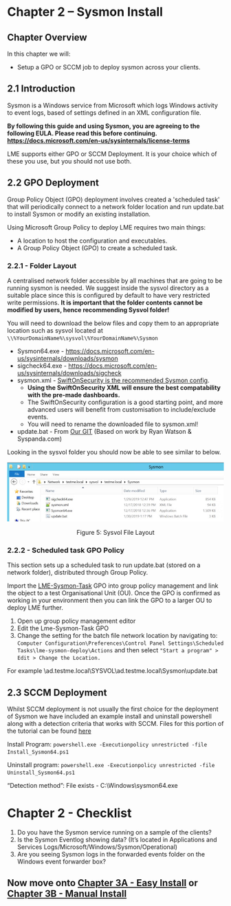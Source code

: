 # Chapter 2 – Sysmon Install

## Chapter Overview
In this chapter we will:
* Setup a GPO or SCCM job to deploy sysmon across your clients.

## 2.1 Introduction
Sysmon is a Windows service from Microsoft which logs Windows activity to event logs, based of settings defined in an XML configuration file.


**By following this guide and using Sysmon, you are agreeing to the following EULA. 
Please read this before continuing.
https://docs.microsoft.com/en-us/sysinternals/license-terms**
	
LME supports either GPO or SCCM Deployment. It is your choice which of these you use, but you should not use both.

## 2.2 GPO Deployment

Group Policy Object (GPO) deployment involves created a 'scheduled task' that will periodically connect to a network folder location and run update.bat to install Sysmon or modify an existing installation.

Using Microsoft Group Policy to deploy LME requires two main things:
* A location to host the configuration and executables.
* A Group Policy Object (GPO) to create a scheduled task.

### 2.2.1 - Folder Layout
A centralised network folder accessible by all machines that are going to be running sysmon is needed. We suggest inside the sysvol directory as a suitable place since this is configured by default to have very restricted write permissions.
**It is important that the folder contents cannot be modified by users, hence recommending Sysvol folder!**


You will need to download the below files and copy them to an appropriate location such as sysvol located at ``` \\%YourDomainName%\sysvol\%YourDomainName%\Sysmon ```
* Sysmon64.exe - https://docs.microsoft.com/en-us/sysinternals/downloads/sysmon
* sigcheck64.exe  - https://docs.microsoft.com/en-us/sysinternals/downloads/sigcheck
* sysmon.xml - [SwiftOnSecurity is the recommended Sysmon config](https://github.com/SwiftOnSecurity/sysmon-config/blob/master/sysmonconfig-export.xml).
	* **Using the SwiftOnSecurity XML will ensure the best compatability with the pre-made dashboards.**
	* The SwiftOnSecurity configuration is a good starting point, and more advanced users will benefit from customisation to include/exclude events.
	* You will need to rename the downloaded file to sysmon.xml!
* update.bat  - From [Our GIT](/Chapter%202%20Files/GPO%20Deployment/update.bat) (Based on work by Ryan Watson & Syspanda.com)


Looking in the sysvol folder you should now be able to see similar to below. 
  
![Sysvol File Layout](sysvol.jpg)
<p align="center">
Figure 5: Sysvol File Layout
</p>


### 2.2.2 - Scheduled task GPO Policy
This section sets up a scheduled task to run update.bat (stored on a network folder), distributed through Group Policy.

Import the [LME-Sysmon-Task](/Chapter%201%20Files/lme_gpo_for_windows.zip) GPO into group policy management and link the object to a test Organisational Unit (OU). Once the GPO is confirmed as working in your environment then you can link the GPO to a larger OU to deploy LME further.

1. Open up group policy management editor
2. Edit the Lme-Sysmon-Task GPO
3. Change the setting for the batch file network location by navigating to: ```Computer Configuration\Preferences\Control Panel Settings\Scheduled Tasks\lme-sysmon-deploy\Actions``` and then select ```"Start a program" > Edit > Change the Location.```

For example \\ad.testme.local\SYSVOL\ad.testme.local\Sysmon\update.bat


## 2.3 SCCM Deployment
Whilst SCCM deployment is not usually the first choice for the deployment of Sysmon we have included an example install and uninstall powershell along with a detection criteria that works with SCCM.
Files for this portion of the tutorial can be found [here](/Chapter%202%20Files/SCCM%20Deployment/)


Install Program:
```powershell.exe -Executionpolicy unrestricted -file Install_Sysmon64.ps1```


Uninstall program:
```powershell.exe -Executionpolicy unrestricted -file Uninstall_Sysmon64.ps1```


“Detection method”:
File exists - C:\Windows\sysmon64.exe


# Chapter 2 - Checklist
1. Do you have the Sysmon service running on a sample of the clients?
2. Is the Sysmon Eventlog showing data? (It’s located in Applications and Services Logs/Microsoft/Windows/Sysmon/Operational)
3. Are you seeing Sysmon logs in the forwarded events folder on the Windows event forwarder box?

## Now move onto [Chapter 3A - Easy Install](chapter3-easy.md) or [Chapter 3B - Manual Install](chapter3-manual.md)

